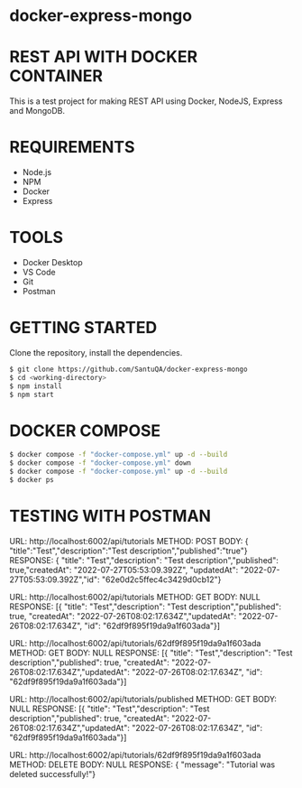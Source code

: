 # docker-express-mongo
# REST API WITH DOCKER CONTAINER
This is a test project for making REST API using Docker, NodeJS, Express and MongoDB.

# REQUIREMENTS

-   Node.js
-   NPM
-   Docker
-   Express

# TOOLS

-   Docker Desktop
-   VS Code
-   Git
-   Postman

# GETTING STARTED
Clone the repository, install the dependencies.
```bash
$ git clone https://github.com/SantuQA/docker-express-mongo
$ cd <working-directory>   
$ npm install
$ npm start
```

# DOCKER COMPOSE
```bash
$ docker compose -f "docker-compose.yml" up -d --build                      //START
$ docker compose -f "docker-compose.yml" down                               //STOP
$ docker compose -f "docker-compose.yml" up -d --build                      //RESTART
$ docker ps                                                                 //SHOW RUNNING PORT
```

# TESTING WITH POSTMAN

<!-- CREATE RESOURCE -->
URL:      http://localhost:6002/api/tutorials METHOD: POST
BODY:     { "title":"Test","description":"Test description","published":"true"}
RESPONSE: { "title": "Test","description": "Test description","published": true,"createdAt": "2022-07-27T05:53:09.392Z",
            "updatedAt": "2022-07-27T05:53:09.392Z","id": "62e0d2c5ffec4c3429d0cb12"}  
<!-- GET RESOURCE -->            
URL:      http://localhost:6002/api/tutorials METHOD: GET
BODY:     NULL
RESPONSE: [{ "title": "Test","description": "Test description","published": true,
             "createdAt": "2022-07-26T08:02:17.634Z","updatedAt": "2022-07-26T08:02:17.634Z",
             "id": "62df9f895f19da9a1f603ada"}]
<!-- GET RESOURCE BY ID -->             
URL:      http://localhost:6002/api/tutorials/62df9f895f19da9a1f603ada METHOD: GET
BODY:     NULL
RESPONSE: [{ "title": "Test","description": "Test description","published": true,
             "createdAt": "2022-07-26T08:02:17.634Z","updatedAt": "2022-07-26T08:02:17.634Z",
             "id": "62df9f895f19da9a1f603ada"}]
<!-- GET RESOURCE BY USING FLAG -->   
URL:      http://localhost:6002/api/tutorials/published METHOD: GET
BODY:     NULL
RESPONSE: [{ "title": "Test","description": "Test description","published": true,
             "createdAt": "2022-07-26T08:02:17.634Z","updatedAt": "2022-07-26T08:02:17.634Z",
             "id": "62df9f895f19da9a1f603ada"}]  
<!-- DELETE RESOURCE BY ID  -->                     
URL:      http://localhost:6002/api/tutorials/62df9f895f19da9a1f603ada METHOD: DELETE
BODY:     NULL
RESPONSE: { "message": "Tutorial was deleted successfully!"} 





